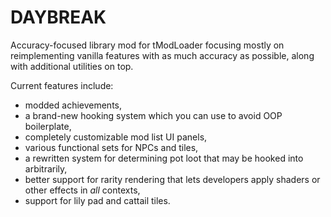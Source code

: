 # DAYBREAK

Accuracy-focused library mod for tModLoader focusing mostly on reimplementing vanilla features with as much accuracy as possible, along with additional utilities on top.

Current features include:

- modded achievements,
- a brand-new hooking system which you can use to avoid OOP boilerplate,
- completely customizable mod list UI panels,
- various functional sets for NPCs and tiles,
- a rewritten system for determining pot loot that may be hooked into arbitrarily,
- better support for rarity rendering that lets developers apply shaders or other effects in *all* contexts,
- support for lily pad and cattail tiles.
